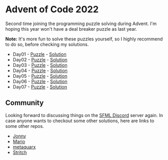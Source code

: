 # Advent of Code 2022

Second time joining the programming puzzle solving during Advent.
I'm hoping this year won't have a deal breaker puzzle as last year.

**Note:** It's more fun to solve these puzzles yourself, so I highly recommend to do so, before checking my solutions.

- Day01 - [Puzzle](https://adventofcode.com/2022/day/1) - [Solution](Day01/)
- Day02 - [Puzzle](https://adventofcode.com/2022/day/2) - [Solution](Day02/)
- Day03 - [Puzzle](https://adventofcode.com/2022/day/3) - [Solution](Day03/)
- Day04 - [Puzzle](https://adventofcode.com/2022/day/4) - [Solution](Day04/)
- Day05 - [Puzzle](https://adventofcode.com/2022/day/5) - [Solution](Day05/)
- Day06 - [Puzzle](https://adventofcode.com/2022/day/6) - [Solution](Day06/)
- Day07 - [Puzzle](https://adventofcode.com/2022/day/7) - [Solution](Day07/)

## Community

Looking forward to discussing things on the [SFML Discord](https://discord.gg/nr4X7Fh) server again.
In case anyone wants to checkout some other solutions, here are links to some other repos.

- [Jonny](https://github.com/JonnyPtn/AOC)
- [Mario](https://github.com/MarioLiebisch/Advent-of-Code-2022)
- [metaquarx](https://github.com/metaquarx/AoC)
- [Stritch](https://github.com/MetGang/Advent-of-Code)